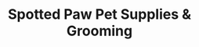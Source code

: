 ---
title: "Spotted Paw Pet Supplies & Grooming"
url: /warrenville/spotted-paw-pet-supplies-und-grooming/
shop: Tiersalon
---